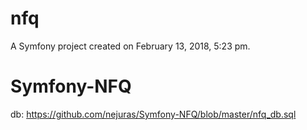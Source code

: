 nfq
===

A Symfony project created on February 13, 2018, 5:23 pm.
# Symfony-NFQ
db: https://github.com/nejuras/Symfony-NFQ/blob/master/nfq_db.sql
